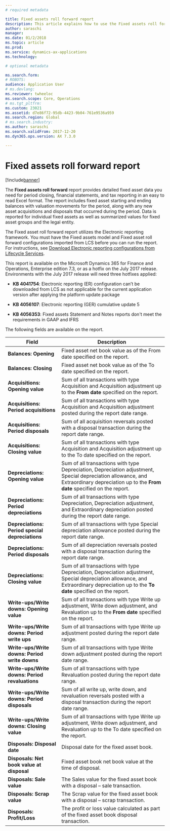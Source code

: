 ```yaml
---
# required metadata

title: Fixed assets roll forward report
description: This article explains how to use the Fixed assets roll forward report.
author: saraschi
manager: 
ms.date: 01/2/2018
ms.topic: article
ms.prod: 
ms.service: dynamics-ax-applications
ms.technology: 

# optional metadata

ms.search.form: 
# ROBOTS: 
audience: Application User
# ms.devlang: 
ms.reviewer: twheeloc
ms.search.scope: Core, Operations
# ms.tgt_pltfrm: 
ms.custom: 23021
ms.assetid: d7e86f72-95db-4423-9b04-761e9536a959
ms.search.region: Global
# ms.search.industry: 
ms.author: saraschi
ms.search.validFrom: 2017-12-20
ms.dyn365.ops.version: AX 7.3.0

---
```

# Fixed assets roll forward report

[!include[banner](../includes/banner.md)]

The **Fixed assets roll forward** report provides detailed fixed asset data you need for period closing, financial statements, and tax reporting in an easy to read Excel format. The report includes fixed asset starting and ending balances with valuation movements for the period, along with any new asset acquisitions and disposals that occurred during the period. Data is reported for individual fixed assets as well as summarized values for fixed asset groups and the legal entity.

The Fixed asset roll forward report utilizes the Electronic reporting framework. You must have the Fixed assets model and Fixed asset roll forward configurations imported from LCS before you can run the report. For instructions, see [Download Electronic reporting configurations from Lifecycle Services](https://docs.microsoft.com/en-us/dynamics365/unified-operations/dev-itpro/analytics/download-electronic-reporting-configuration-lcs).

This report is available on the Microsoft Dynamics 365 for Finance and Operations, Enterprise edition 7.3, or as a hotfix on the July 2017 release. Environments with the July 2017 release will need three hotfixes applied:

- **KB 4041754**: Electronic reporting (ER) configuration can’t be downloaded from LCS as not applicable for the current application version after applying the platform update package

- **KB 4056107**: Electronic reporting (GER) cumulative update 5

- **KB 4056353**: Fixed assets Statement and Notes reports don't meet the requirements in GAAP and IFRS

The following fields are available on the report.

| **Field**                                   | **Description**                               |
|---------------------------------------------|-----------------------------------------------|
| **Balances: Opening**                       | Fixed asset net book value as of the From date specified on the report.       |
| **Balances: Closing**                       | Fixed asset net book value as of the To date specified on the report.           |
| **Acquisitions: Opening value**             | Sum of all transactions with type Acquisition and Acquisition adjustment up to the **From date** specified on the report.                  |
| **Acquisitions: Period acquisitions**           | Sum of all transactions with type Acquisition and Acquisition adjustment posted during the report date range.                                |
| **Acquisitions: Period disposals**              | Sum of all acquisition reversals posted with a disposal transaction during the report date range.                                     |
| **Acquisitions: Closing value**                 | Sum of all transactions with type Acquisition and Acquisition adjustment up to the To date specified on the report.                    |
| **Depreciations: Opening value**                | Sum of all transactions with type Depreciation, Depreciation adjustment, Special depreciation allowance, and Extraordinary depreciation up to the **From date** specified on the report. |
| **Depreciations: Period depreciations**         | Sum of all transactions with type Depreciation, Depreciation adjustment, and Extraordinary depreciation posted during the report date range.               |
| **Depreciations: Period special depreciations** | Sum of all transactions with type Special depreciation allowance posted during the report date range.              |
| **Depreciations: Period disposals**             | Sum of all depreciation reversals posted with a disposal transaction during the report date range.                 |
| **Depreciations: Closing value**                | Sum of all transactions with type Depreciation, Depreciation adjustment, Special depreciation allowance, and Extraordinary depreciation up to the **To date** specified on the report.   |
| **Write-ups/Write downs: Opening value**        | Sum of all transactions with type Write up adjustment, Write down adjustment, and Revaluation up to the **From date** specified on the report.                                           |
| **Write-ups/Write downs: Period write ups**     | Sum of all transactions with type Write up adjustment posted during the report date range.                                                                                           |
| **Write-ups/Write downs: Period write downs**   | Sum of all transactions with type Write down adjustment posted during the report date range.                                                                                         |
| **Write-ups/Write downs: Period revaluations**  | Sum of all transactions with type Revaluation posted during the report date range. |
| **Write-ups/Write downs: Period disposals**     | Sum of all write up, write down, and revaluation reversals posted with a disposal transaction during the report date range.                                                          |
| **Write-ups/Write downs: Closing value**        | Sum of all transactions with type Write up adjustment, Write down adjustment, and Revaluation up to the To date specified on the report.                                             |
| **Disposals: Disposal date**                    | Disposal date for the fixed asset book.      |
| **Disposals: Net book value at disposal**       | Fixed asset book net book value at the time of disposal.         |
| **Disposals: Sale value**                       | The Sales value for the fixed asset book with a disposal – sale transaction.      |
| **Disposals: Scrap value**                      | The Scrap value for the fixed asset book with a disposal – scrap transaction.     |
| **Disposals: Profit/Loss**                      | The profit or loss value calculated as part of the fixed asset book disposal transaction.            |
